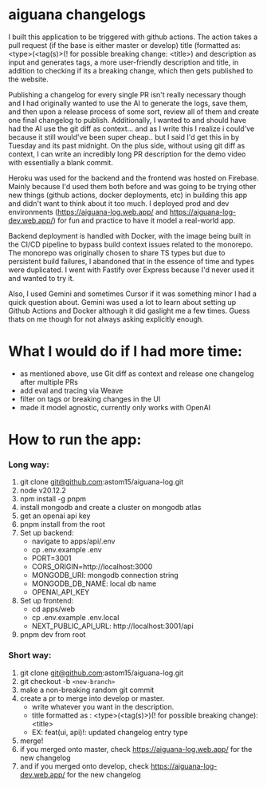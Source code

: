 # aiguana changelogs

I built this application to be triggered with github actions. The action takes a pull request (if the base is either master or develop) title (formatted as: &lt;type&gt;(&lt;tag(s)&gt;(! for possible breaking change: &lt;title&gt;) and description as input and generates tags, a more user-friendly description and title, in addition to checking if its a breaking change, which then gets published to the website.

Publishing a changelog for every single PR isn't really necessary though and I had originally wanted to use the AI to generate the logs, save them, and then upon a release process of some sort, review all of them and create one final changelog to publish. Additionally, I wanted to and should have had the AI use the git diff as context... and as I write this I realize i could've because it still would've been super cheap.. but I said I'd get this in by Tuesday and its past midnight. On the plus side, without using git diff as context, I can write an incredibly long PR description for the demo video with essentially a blank commit.

Heroku was used for the backend and the frontend was hosted on Firebase. Mainly because I'd used them both before and was going to be trying other new things (github actions, docker deployments, etc) in building this app and didn't want to think about it too much. I deployed prod and dev environments (https://aiguana-log.web.app/ and https://aiguana-log-dev.web.app/) for fun and practice to have it model a real-world app.

Backend deployment is handled with Docker, with the image being built in the CI/CD pipeline to bypass build context issues related to the monorepo. The monorepo was originally chosen to share TS types but due to persistent build failures, I abandoned that in the essence of time and types were duplicated. I went with Fastify over Express because I'd never used it and wanted to try it.

Also, I used Gemini and sometimes Cursor if it was something minor I had a quick question about. Gemini was used a lot to learn about setting up Github Actions and Docker although it did gaslight me a few times. Guess thats on me though for not always asking explicitly enough.

# What I would do if I had more time:

- as mentioned above, use Git diff as context and release one changelog after multiple PRs
- add eval and tracing via Weave
- filter on tags or breaking changes in the UI
- made it model agnostic, currently only works with OpenAI

# How to run the app:

### Long way:

1. git clone git@github.com:astom15/aiguana-log.git
2. node v20.12.2
3. npm install -g pnpm
4. install mongodb and create a cluster on mongodb atlas
5. get an openai api key
6. pnpm install from the root
7. Set up backend:
   - navigate to apps/api/.env
   - cp .env.example .env
   - PORT=3001
   - CORS_ORIGIN=http://localhost:3000
   - MONGODB_URI: mongodb connection string
   - MONGODB_DB_NAME: local db name
   - OPENAI_API_KEY
8. Set up frontend:
   - cd apps/web
   - cp .env.example .env.local
   - NEXT_PUBLIC_API_URL: http://localhost:3001/api
9. pnpm dev from root

### Short way:

1. git clone git@github.com:astom15/aiguana-log.git
2. git checkout -b `<new-branch>`
3. make a non-breaking random git commit
4. create a pr to merge into develop or master.
   - write whatever you want in the description.
   - title formatted as : &lt;type&gt;(&lt;tag(s)&gt;)(! for possible breaking change): &lt;title&gt;
   - EX: feat(ui, api)!: updated changelog entry type
5. merge!
6. if you merged onto master, check https://aiguana-log.web.app/ for the new changelog
7. and if you merged onto develop, check https://aiguana-log-dev.web.app/ for the new changelog

